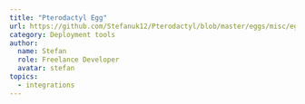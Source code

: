 ```yaml
---
title: "Pterodactyl Egg"
url: https://github.com/Stefanuk12/Pterodactyl/blob/master/eggs/misc/egg-surrealdb.json
category: Deployment tools
author:
  name: Stefan
  role: Freelance Developer
  avatar: stefan
topics:
  - integrations
---
```



